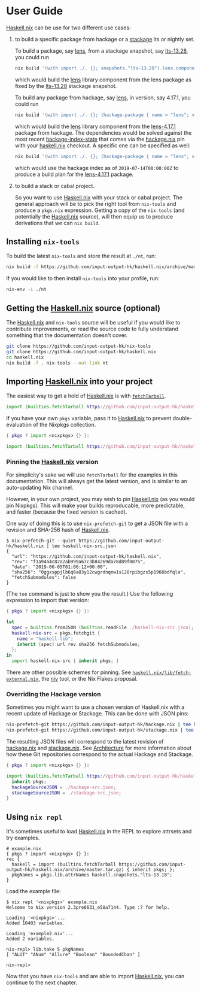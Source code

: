 # User Guide

[Haskell.nix][] can be use for two different use cases:

1. to build a specific package from hackage or a [stackage][] lts or nightly set.

   To build a package, say [lens][], from a stackage snapshot, say [lts-13.28][],
   you could run
   ```bash
   nix build '(with import ./. {}; snapshots."lts-13.28").lens.components.library'
   ```
   which would build the [lens][] library component from the lens package as fixed
   by the [lts-13.28][] stackage snapshot.
   
   To build any package from hackage, say [lens][], in version, say 4.17.1, you
   could run
   ```bash
   nix build '(with import ./. {}; (hackage-package { name = "lens"; version = "4.17.1"; })).components.library'
   ```
   which would build the [lens][] library component from the [lens-4.17.1][] package
   from hackage.  The dependencies would be solved against the most recent 
   [hackage-index-state][] that comes via the [hackage.nix][] pin with your
   [haskell.nix][] checkout.  A specific one can be specified as well:
   ```bash
   nix build '(with import ./. {}; (hackage-package { name = "lens"; version = "4.17.1"; index-state = "2019-07-14T00:00:00Z"; })).components.library'
   ```
   which would use the hackage index as of `2019-07-14T00:00:00Z` to produce a build plan
   for the [lens-4.17.1][] package.
   

2. to build a stack or cabal project.
 
    So you want to use [Haskell.nix][] with your stack or cabal project. The
    general approach will be to pick the right tool from `nix-tools` and
    produce a `pkgs.nix` expression.  Getting a copy of the `nix-tools`
    (and potentially the [Haskell.nix][] source), will then equip us to
    produce derivations that we can `nix build`.

[haskell.nix]: https://github.com/input-output-hk/haskell.nix
[stackage]: https://stackage.org
[lts-13.28]: https://www.stackage.org/lts-13.28
[lens]: https://hackage.haskell.org/package/lens
[lens-4.17.1]: https://hackage.haskell.org/package/lens-4.17.1
[hackage.nix]: https://github.com/input-output-hk/hackage.nix
[hackage-index-state]: https://github.com/input-output-hk/hackage.nix/blob/master/index-state-hashes.nix

## Installing `nix-tools`

To build the latest `nix-tools` and store the result at `./nt`, run:

```bash
nix build -f https://github.com/input-output-hk/haskell.nix/archive/master.tar.gz nix-tools --out-link nt
```

If you would like to then install `nix-tools` into your profile, run:

```bash
nix-env -i ./nt
```

## Getting the [Haskell.nix][] source (optional)

The [Haskell.nix][] and `nix-tools` source will be useful if you would
like to contribute improvements, or read the source code to fully
understand something that the documentation doesn't cover.

```bash
git clone https://github.com/input-output-hk/nix-tools
git clone https://github.com/input-output-hk/haskell.nix
cd haskell.nix
nix build -f . nix-tools --out-link nt
```

## Importing [Haskell.nix][] into your project

The easiest way to get a hold of [Haskell.nix][] is with
[`fetchTarball`](https://nixos.org/nix/manual/#ssec-builtins).

```nix
import (builtins.fetchTarball https://github.com/input-output-hk/haskell.nix/archive/master.tar.gz) {}
```

If you have your own `pkgs` variable, pass it to [Haskell.nix][] to
prevent double-evaluation of the Nixpkgs collection.

```nix
{ pkgs ? import <nixpkgs> {} }:

import (builtins.fetchTarball https://github.com/input-output-hk/haskell.nix/archive/master.tar.gz) { inherit pkgs; }
```

### Pinning the [Haskell.nix][] version

For simplicity's sake we will use `fetchTarball` for the examples in
this documentation. This will always get the latest version, and is
similar to an auto-updating Nix channel.

However, in your own project, you may wish to pin [Haskell.nix][] (as
you would pin Nixpkgs). This will make your builds reproducable, more
predictable, and faster (because the fixed version is cached).

One way of doing this is to use `nix-prefetch-git` to get a JSON file
with a revision and SHA-256 hash of [Haskell.nix][].

```
$ nix-prefetch-git --quiet https://github.com/input-output-hk/haskell.nix | tee haskell-nix-src.json
{
  "url": "https://github.com/input-output-hk/haskell.nix",
  "rev": "f1a94a4c82a2ab999a67c3b84269da78d89f0075",
  "date": "2019-06-05T01:06:12+00:00",
  "sha256": "0ggxsppjlb6q6a83y12cwgrdnqnw1s128rpibgzs5p1966bdfqla",
  "fetchSubmodules": false
}
```

(The `tee` command is just to show you the result.)
Use the following expression to import that version:

```nix
{ pkgs ? import <nixpkgs> {} }:

let
  spec = builtins.fromJSON (builtins.readFile ./haskell-nix-src.json);
  haskell-nix-src = pkgs.fetchgit {
    name = "haskell-lib";
    inherit (spec) url rev sha256 fetchSubmodules;
  };
in
  import haskell-nix-src { inherit pkgs; }
```

There are other possible schemes for pinning. See
[`haskell.nix/lib/fetch-external.nix`](https://github.com/input-output-hk/haskell.nix/blob/master/lib/fetch-external.nix),
the [niv](https://github.com/nmattia/niv) tool, or the Nix Flakes
proposal.

### Overriding the Hackage version

Sometimes you might want to use a chosen version of Haskell.nix with a
recent update of Hackage or Stackage. This can be done with JSON pins:

```bash
nix-prefetch-git https://github.com/input-output-hk/hackage.nix | tee hackage-src.json
nix-prefetch-git https://github.com/input-output-hk/stackage.nix | tee stackage-src.json
```

The resulting JSON files will correspond to the latest revision of
[hackage.nix][] and [stackage.nix][]. See
[Architecture](architecture.md) for more information about how
these Git repositories correspond to the actual Hackage and Stackage.

[hackage.nix]: https://github.com/input-output-hk/hackage.nix
[stackage.nix]: https://github.com/input-output-hk/stackage.nix

```nix
{ pkgs ? import <nixpkgs> {} }:

import (builtins.fetchTarball https://github.com/input-output-hk/haskell.nix/archive/master.tar.gz) {
  inherit pkgs;
  hackageSourceJSON = ./hackage-src.json;
  stackageSourceJSON = ./stackage-src.json; 
}
```

## Using `nix repl`

It's sometimes useful to load [Haskell.nix][] in the REPL to explore
attrsets and try examples. 

```
# example.nix
{ pkgs ? import <nixpkgs> {} }:
rec {
  haskell = import (builtins.fetchTarball https://github.com/input-output-hk/haskell.nix/archive/master.tar.gz) { inherit pkgs; };
  pkgNames = pkgs.lib.attrNames haskell.snapshots."lts-13.18";
}
```

Load the example file:

```
$ nix repl '<nixpkgs>' example.nix
Welcome to Nix version 2.3pre6631_e58a7144. Type :? for help.

Loading '<nixpkgs>'...
Added 10403 variables.

Loading 'example2.nix'...
Added 2 variables.

nix-repl> lib.take 5 pkgNames
[ "ALUT" "ANum" "Allure" "Boolean" "BoundedChan" ]

nix-repl> 
```

Now that you have `nix-tools` and are able to import [Haskell.nix][],
you can continue to the next chapter.

